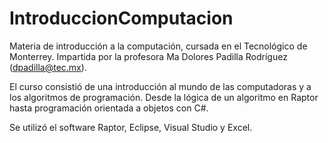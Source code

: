 # IntroduccionComputacion
Materia de introducción a la computación, cursada en el Tecnológico de Monterrey. Impartida por la profesora Ma Dolores Padilla Rodríguez (dpadilla@tec.mx).

El curso consistió de una introducción al mundo de las computadoras y a los algoritmos de programación.
Desde la lógica de un algoritmo en Raptor hasta programación orientada a objetos con C#.

Se utilizó el software Raptor, Eclipse, Visual Studio y Excel.

